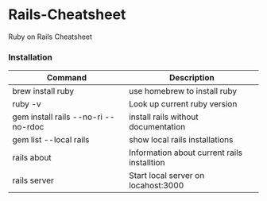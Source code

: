 # Rails-Cheatsheet
Ruby on Rails Cheatsheet

### Installation

| Command | Description |
| ----------- | ----------- |
| brew install ruby | use homebrew to install ruby |
| ruby -v | Look up current ruby version |
| gem install rails --no-ri --no-rdoc | install rails without documentation |
| gem list --local rails | show local rails installations |
| rails about | Information about current rails installtion |
| rails server | Start local server on locahost:3000 |

